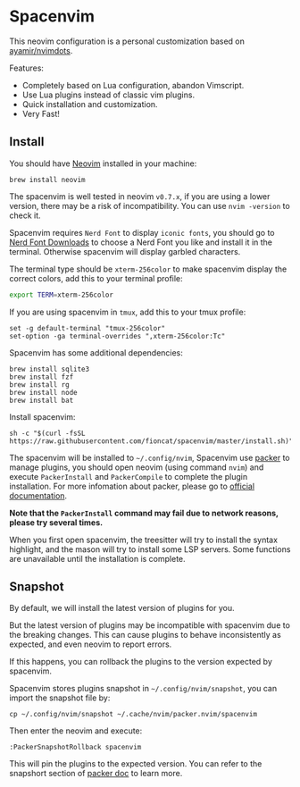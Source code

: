 # Spacenvim

This neovim configuration is a personal customization based on [ayamir/nvimdots](https://github.com/ayamir/nvimdots).

Features:

- Completely based on Lua configuration, abandon Vimscript.
- Use Lua plugins instead of classic vim plugins.
- Quick installation and customization.
- Very Fast!

## Install

You should have [Neovim](https://neovim.io) installed in your machine:

```shell
brew install neovim
```

The spacenvim is well tested in neovim `v0.7.x`, if you are using a lower version, there may be a risk of incompatibility. You can use `nvim -version` to check it.

Spacenvim requires `Nerd Font` to display `iconic fonts`, you should go to [Nerd Font Downloads](https://www.nerdfonts.com/font-downloads) to choose a Nerd Font you like and install it in the terminal. Otherwise spacenvim will display garbled characters.

The terminal type should be `xterm-256color` to make spacenvim display the correct colors, add this to your terminal profile:

```bash
export TERM=xterm-256color
```

If you are using spacenvim in `tmux`, add this to your tmux profile:

```tmux
set -g default-terminal "tmux-256color"
set-option -ga terminal-overrides ",xterm-256color:Tc"
```

Spacenvim has some additional dependencies:

```shell
brew install sqlite3
brew install fzf
brew install rg
brew install node
brew install bat
```

Install spacenvim:

```shell
sh -c "$(curl -fsSL https://raw.githubusercontent.com/fioncat/spacenvim/master/install.sh)"
```

The spacenvim will be installed to `~/.config/nvim`,  Spacenvim use [packer](https://github.com/wbthomason/packer.nvim) to manage plugins, you should open neovim (using command `nvim`) and execute `PackerInstall` and `PackerCompile` to complete the plugin installation. For more infomation about packer, please go to [official documentation](https://github.com/wbthomason/packer.nvim/blob/master/doc/packer.txt).

**Note that the `PackerInstall` command may fail due to network reasons, please try several times.**

When you first open spacenvim, the treesitter will try to install the syntax highlight, and the mason will try to install some LSP servers. Some functions are unavailable until the installation is complete.

## Snapshot

By default, we will install the latest version of plugins for you.

But the latest version of plugins may be incompatible with spacenvim due to the breaking changes. This can cause plugins to behave inconsistently as expected, and even neovim to report errors.

If this happens, you can rollback the plugins to the version expected by spacenvim.

Spacenvim stores plugins snapshot in `~/.config/nvim/snapshot`, you can import the snapshot file by:

```shell
cp ~/.config/nvim/snapshot ~/.cache/nvim/packer.nvim/spacenvim
```

Then enter the neovim and execute:

```shell
:PackerSnapshotRollback spacenvim
```

This will pin the plugins to the expected version. You can refer to the snapshort section of [packer doc](https://github.com/wbthomason/packer.nvim/blob/master/doc/packer.txt) to learn more.
